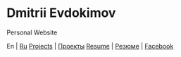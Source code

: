 # Dmitrii Evdokimov

Personal Website

En                       | [Ru](ru "Russian language (по-русски)")
[Projects](/en/projects) | [Проекты](/ru/projects)
[Resume](/en/resume)     | [Резюме](/ru/resume)
                         | [Facebook](https://www.facebook.com/dmitrii.evdokimov)
